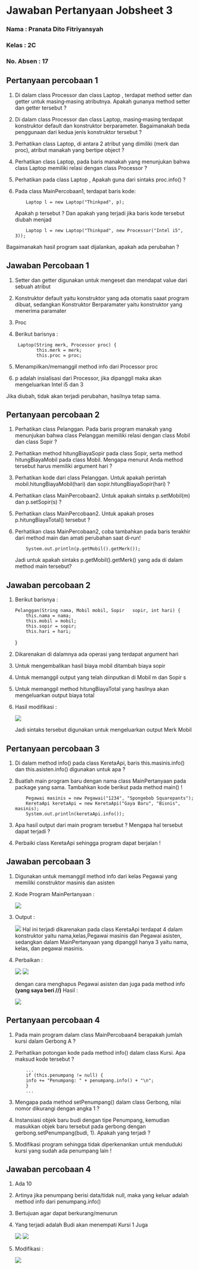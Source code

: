 # Jawaban Pertanyaan Jobsheet 3

### Nama : Pranata Dito Fitriyansyah

### Kelas : 2C

### No. Absen : 17

## Pertanyaan percobaan 1

1.  Di dalam class Processor dan class Laptop , terdapat method setter dan getter untuk
    masing‑masing atributnya. Apakah gunanya method setter dan getter tersebut ?
2.  Di dalam class Processor dan class Laptop, masing‑masing terdapat konstruktor
    default dan konstruktor berparameter. Bagaimanakah beda penggunaan dari kedua jenis
    konstruktor tersebut ?
3.  Perhatikan class Laptop, di antara 2 atribut yang dimiliki (merk dan proc), atribut
    manakah yang bertipe object ?
4.  Perhatikan class Laptop, pada baris manakah yang menunjukan bahwa class Laptop
    memiliki relasi dengan class Processor ?
5.  Perhatikan pada class Laptop , Apakah guna dari sintaks proc.info() ?
6.  Pada class MainPercobaan1, terdapat baris kode:

            Laptop l = new Laptop("Thinkpad", p);

    Apakah p tersebut ?
    Dan apakah yang terjadi jika baris kode tersebut diubah menjad

            Laptop l = new Laptop("Thinkpad", new Processor("Intel i5", 3));

Bagaimanakah hasil program saat dijalankan, apakah ada perubahan ?

## Jawaban Percobaan 1

1.  Setter dan getter digunakan untuk mengeset dan mendapat value dari sebuah atribut
2.  Konstruktor default yaitu konstruktor yang ada otomatis saaat program dibuat, sedangkan Konstruktor Berparamater yaitu konstruktor yang menerima paramater
3.  Proc
4.  Berikut barisnya :

         Laptop(String merk, Processor proc) {
                this.merk = merk;
                this.proc = proc;

5.  Menampilkan/memanggil method info dari Processor proc
6.  p adalah insialisasi dari Processor, jika dipanggil maka akan mengeluarkan Intel i5 dan 3

Jika diubah, tidak akan terjadi perubahan, hasilnya tetap sama.

## Pertanyaan percobaan 2

1.  Perhatikan class Pelanggan. Pada baris program manakah yang menunjukan bahwa class
    Pelanggan memiliki relasi dengan class Mobil dan class Sopir ?
2.  Perhatikan method hitungBiayaSopir pada class Sopir, serta method
    hitungBiayaMobil pada class Mobil. Mengapa menurut Anda method tersebut harus
    memiliki argument hari ?
3.  Perhatikan kode dari class Pelanggan. Untuk apakah perintah
    mobil.hitungBiayaMobil(hari) dan sopir.hitungBiayaSopir(hari) ?
4.  Perhatikan class MainPercobaan2. Untuk apakah sintaks p.setMobil(m) dan
    p.setSopir(s) ?
5.  Perhatikan class MainPercobaan2. Untuk apakah proses p.hitungBiayaTotal()
    tersebut ?
6.  Perhatikan class MainPercobaan2, coba tambahkan pada baris terakhir dari method
    main dan amati perubahan saat di‑run!

            System.out.println(p.getMobil().getMerk());

    Jadi untuk apakah sintaks p.getMobil().getMerk() yang ada di dalam method
    main tersebut?

## Jawaban percobaan 2

1.  Berikut barisnya :

        Pelanggan(String nama, Mobil mobil, Sopir   sopir, int hari) {
            this.nama = nama;
            this.mobil = mobil;
            this.sopir = sopir;
            this.hari = hari;

    }

2.  Dikarenakan di dalamnya ada operasi yang terdapat argument hari
3.  Untuk mengembalikan hasil biaya mobil ditambah biaya sopir
4.  Untuk memanggil output yang telah diinputkan di Mobil m dan Sopir s
5.  Untuk memanggil method hitungBiayaTotal yang hasilnya akan mengeluarkan output biaya total
6.  Hasil modifikasi :

    <img src="percobaan2 (2).png">

    Jadi sintaks tersebut digunakan untuk mengeluarkan output Merk Mobil

## Pertanyaan percobaan 3

1.  Di dalam method info() pada class KeretaApi, baris this.masinis.info() dan this.asisten.info() digunakan untuk apa ?
2.  Buatlah main program baru dengan nama class MainPertanyaan pada package yang
    sama. Tambahkan kode berikut pada method main() !

            Pegawai masinis = new Pegawai("1234", "Spongebob Squarepants");
            KeretaApi keretaApi = new KeretaApi("Gaya Baru", "Bisnis", masinis);
            System.out.println(keretaApi.info());

3.  Apa hasil output dari main program tersebut ? Mengapa hal tersebut dapat terjadi ?
4.  Perbaiki class KeretaApi sehingga program dapat berjalan !

## Jawaban percobaan 3

1. Digunakan untuk memanggil method info dari kelas Pegawai yang memiliki construktor masinis dan asisten
2. Kode Program MainPertanyaan :

   <img src="percobaan3 (1).png">

3. Output :

   <img src="percobaan3 (2).png">
   Hal ini terjadi dikarenakan pada class KeretaApi terdapat 4 dalam konstruktor yaitu nama,kelas,Pegawai masinis dan Pegawai asisten, sedangkan dalam MainPertanyaan yang dipanggil hanya 3 yaitu nama, kelas, dan pegawai masinis.

4. Perbaikan :

   <img src="percobaan3 (4).png">

   <img src="percobaan3 (5).png">

   dengan cara menghapus Pegawai asisten dan juga pada method info <b>(yang saya beri //)</b>
   Hasil :

   <img src="percobaan3 (6).png">

## Pertanyaan percobaan 4

1.  Pada main program dalam class MainPercobaan4 berapakah jumlah kursi dalam
    Gerbong A ?
2.  Perhatikan potongan kode pada method info() dalam class Kursi. Apa maksud kode
    tersebut ?

            ...
            if (this.penumpang != null) {
            info += "Penumpang: " + penumpang.info() + "\n";
            }
            ...

3.  Mengapa pada method setPenumpang() dalam class Gerbong, nilai nomor dikurangi
    dengan angka 1 ?
4.  Instansiasi objek baru budi dengan tipe Penumpang, kemudian masukkan objek baru
    tersebut pada gerbong dengan gerbong.setPenumpang(budi, 1). Apakah yang terjadi ?
5.  Modifikasi program sehingga tidak diperkenankan untuk menduduki kursi yang sudah ada
    penumpang lain !

## Jawaban percobaan 4

1. Ada 10
2. Artinya jika penumpang berisi data/tidak null, maka yang keluar adalah method info dari penumpang.info()
3. Bertujuan agar dapat berkurang/menurun
4. Yang terjadi adalah Budi akan menempati Kursi 1 Juga

   <img src="percobaan4 (1).png">

   <img src="percobaan4 (2).png">

5. Modifikasi :

   <img src="percobaan4 (3).png">
